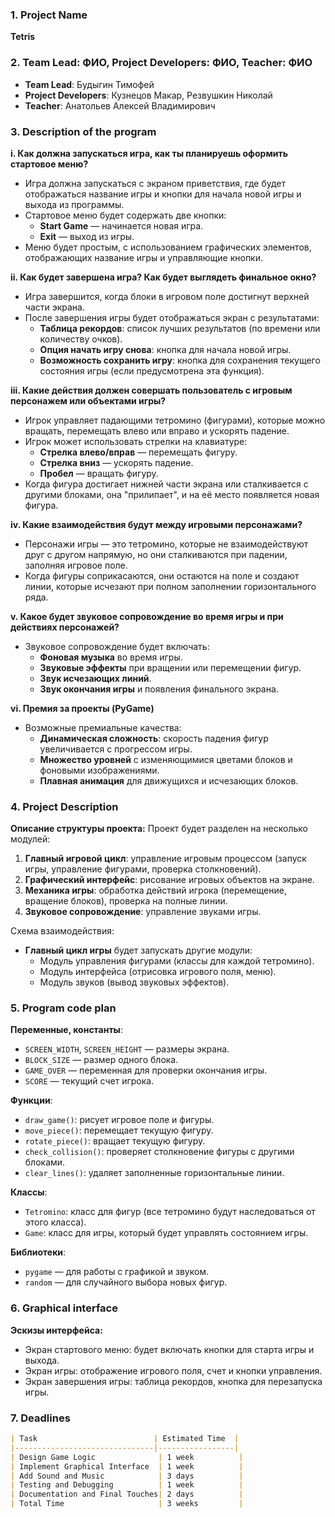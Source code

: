 ### 1. Project Name
**Tetris**

### 2. Team Lead: ФИО, Project Developers: ФИО, Teacher: ФИО
- **Team Lead**: Будыгин Тимофей
- **Project Developers**: Кузнецов Макар, Резвушкин Николай
- **Teacher**: Анатольев Алексей Владимирович

### 3. Description of the program
**i. Как должна запускаться игра, как ты планируешь оформить стартовое меню?**
- Игра должна запускаться с экраном приветствия, где будет отображаться название игры и кнопки для начала новой игры и выхода из программы.
- Стартовое меню будет содержать две кнопки:
  - **Start Game** — начинается новая игра.
  - **Exit** — выход из игры.
- Меню будет простым, с использованием графических элементов, отображающих название игры и управляющие кнопки.

**ii. Как будет завершена игра? Как будет выглядеть финальное окно?**
- Игра завершится, когда блоки в игровом поле достигнут верхней части экрана.
- После завершения игры будет отображаться экран с результатами:
  - **Таблица рекордов**: список лучших результатов (по времени или количеству очков).
  - **Опция начать игру снова**: кнопка для начала новой игры.
  - **Возможность сохранить игру**: кнопка для сохранения текущего состояния игры (если предусмотрена эта функция).

**iii. Какие действия должен совершать пользователь с игровым персонажем или объектами игры?**
- Игрок управляет падающими тетромино (фигурами), которые можно вращать, перемещать влево или вправо и ускорять падение.
- Игрок может использовать стрелки на клавиатуре:
  - **Стрелка влево/вправ** — перемещать фигуру.
  - **Стрелка вниз** — ускорять падение.
  - **Пробел** — вращать фигуру.
- Когда фигура достигает нижней части экрана или сталкивается с другими блоками, она "прилипает", и на её место появляется новая фигура.

**iv. Какие взаимодействия будут между игровыми персонажами?**
- Персонажи игры — это тетромино, которые не взаимодействуют друг с другом напрямую, но они сталкиваются при падении, заполняя игровое поле.
- Когда фигуры соприкасаются, они остаются на поле и создают линии, которые исчезают при полном заполнении горизонтального ряда.

**v. Какое будет звуковое сопровождение во время игры и при действиях персонажей?**
- Звуковое сопровождение будет включать:
  - **Фоновая музыка** во время игры.
  - **Звуковые эффекты** при вращении или перемещении фигур.
  - **Звук исчезающих линий**.
  - **Звук окончания игры** и появления финального экрана.

**vi. Премия за проекты (PyGame)** 
- Возможные премиальные качества:
  - **Динамическая сложность**: скорость падения фигур увеличивается с прогрессом игры.
  - **Множество уровней** с изменяющимися цветами блоков и фоновыми изображениями.
  - **Плавная анимация** для движущихся и исчезающих блоков.

### 4. Project Description
**Описание структуры проекта:**
Проект будет разделен на несколько модулей:
1. **Главный игровой цикл**: управление игровым процессом (запуск игры, управление фигурами, проверка столкновений).
2. **Графический интерфейс**: рисование игровых объектов на экране.
3. **Механика игры**: обработка действий игрока (перемещение, вращение блоков), проверка на полные линии.
4. **Звуковое сопровождение**: управление звуками игры.

Схема взаимодействия:
- **Главный цикл игры** будет запускать другие модули:
  - Модуль управления фигурами (классы для каждой тетромино).
  - Модуль интерфейса (отрисовка игрового поля, меню).
  - Модуль звуков (вывод звуковых эффектов).
  
### 5. Program code plan
**Переменные, константы**:
- `SCREEN_WIDTH`, `SCREEN_HEIGHT` — размеры экрана.
- `BLOCK_SIZE` — размер одного блока.
- `GAME_OVER` — переменная для проверки окончания игры.
- `SCORE` — текущий счет игрока.

**Функции**:
- `draw_game()`: рисует игровое поле и фигуры.
- `move_piece()`: перемещает текущую фигуру.
- `rotate_piece()`: вращает текущую фигуру.
- `check_collision()`: проверяет столкновение фигуры с другими блоками.
- `clear_lines()`: удаляет заполненные горизонтальные линии.

**Классы**:
- `Tetromino`: класс для фигур (все тетромино будут наследоваться от этого класса).
- `Game`: класс для игры, который будет управлять состоянием игры.

**Библиотеки**:
- `pygame` — для работы с графикой и звуком.
- `random` — для случайного выбора новых фигур.

### 6. Graphical interface
**Эскизы интерфейса:**
- Экран стартового меню: будет включать кнопки для старта игры и выхода.
- Экран игры: отображение игрового поля, счет и кнопки управления.
- Экран завершения игры: таблица рекордов, кнопка для перезапуска игры.

### 7. Deadlines
```md
| Task                          | Estimated Time  |
|-------------------------------|-----------------|
| Design Game Logic              | 1 week          |
| Implement Graphical Interface  | 1 week          |
| Add Sound and Music            | 3 days          |
| Testing and Debugging          | 1 week          |
| Documentation and Final Touches| 2 days          |
| Total Time                     | 3 weeks         |
```

